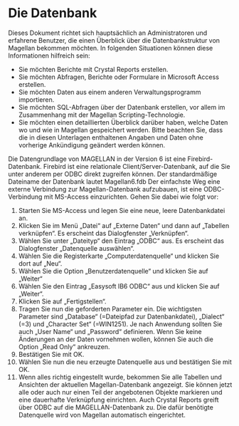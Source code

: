 #		Die Datenbank

Dieses Dokument richtet sich hauptsächlich an Administratoren und erfahrene Benutzer, die einen Überblick über die Datenbankstruktur von Magellan bekommen möchten.
In folgenden Situationen können diese Informationen hilfreich sein:
*	Sie möchten Berichte mit Crystal Reports erstellen.
*	Sie möchten Abfragen, Berichte oder Formulare in Microsoft Access erstellen.
*	Sie möchten Daten aus einem anderen Verwaltungsprogramm importieren.
*	Sie möchten SQL-Abfragen über der Datenbank erstellen, vor allem im Zusammenhang mit der Magellan Scripting-Technologie.
*	Sie möchten einen detaillierten Überblick darüber haben, welche Daten wo und wie in Magellan gespeichert werden.
Bitte beachten Sie, dass die in diesen Unterlagen enthaltenen Angaben und Daten ohne vorherige Ankündigung geändert werden können.

Die Datengrundlage von MAGELLAN in der Version 6 ist eine Firebird-Datenbank. Firebird ist eine relationale Client/Server-Datenbank, auf die Sie unter anderem per ODBC direkt zugreifen können. Der standardmäßige Dateiname der Datenbank lautet Magellan6.fdb
Der einfachste Weg eine externe Verbindung zur Magellan-Datenbank aufzubauen, ist eine ODBC-Verbindung mit MS-Access einzurichten.
Gehen Sie dabei wie folgt vor:
1.	Starten Sie MS-Access und legen Sie eine neue, leere Datenbankdatei an.
2.	Klicken Sie im Menü „Datei“ auf „Externe Daten“ und dann auf „Tabellen verknüpfen“. Es erscheint das Dialogfenster „Verknüpfen“.
3.	Wählen Sie unter „Dateityp“ den Eintrag „ODBC“ aus. Es erscheint das Dialogfenster „Datenquelle auswählen“.
4.	Wählen Sie die Registerkarte „Computerdatenquelle“ und klicken Sie dort auf „Neu“.
5.	Wählen Sie die Option „Benutzerdatenquelle“ und klicken Sie auf „Weiter“ 
6.	Wählen Sie den Eintrag „Easysoft IB6 ODBC“ aus und klicken Sie auf „Weiter“. 
7.	Klicken Sie auf „Fertigstellen“.
8.	Tragen Sie nun die geforderten Parameter ein. Die wichtigsten Parameter sind „Database“ (=Dateipfad zur Datenbankdatei), „Dialect“ (=3) und „Character Set“ (=WIN1251). Je nach Anwendung sollten Sie auch „User Name“ und „Password“ definieren. Wenn Sie keine Änderungen an der Daten vornehmen wollen, können Sie auch die Option „Read Only“ ankreuzen.
9.	Bestätigen Sie mit OK.
10.	Wählen Sie nun die neu erzeugte Datenquelle aus und bestätigen Sie mit OK.
11.	Wenn alles richtig eingestellt wurde, bekommen Sie alle Tabellen und Ansichten der aktuellen Magellan-Datenbank angezeigt. Sie können jetzt alle oder auch nur einen Teil der angebotenen Objekte markieren und eine dauerhafte Verknüpfung einrichten.
Auch Crystal Reports greift über ODBC auf die MAGELLAN-Datenbank zu. Die dafür benötigte Datenquelle wird von Magellan automatisch eingerichtet.

